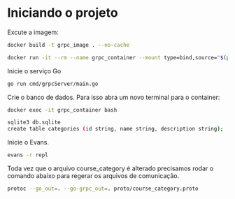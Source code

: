 # Iniciando o projeto

Excute a imagem:

```bash
docker build -t grpc_image . --no-cache
```

```bash
docker run -it --rm --name grpc_container --mount type=bind,source="$(pwd)"/,target=/app grpc_image bash
```

Inicie o serviço Go

```bash
go run cmd/grpcServer/main.go
```

Crie o banco de dados. Para isso abra um novo terminal para o container:

```bash
docker exec -it grpc_container bash

sqlite3 db.sqlite
create table categories (id string, name string, description string);
```

Inicie o Evans.

```bash
evans -r repl
```

Toda vez que o arquivo course_category é alterado precisamos rodar o comando abaixo para regerar os arquivos de comunicação.

```bash
protoc --go_out=. --go-grpc_out=. proto/course_category.proto
```
